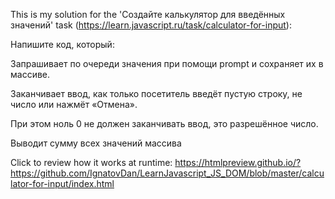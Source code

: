 This is my solution for the 'Создайте калькулятор для введённых значений' task (https://learn.javascript.ru/task/calculator-for-input):

Напишите код, который:

Запрашивает по очереди значения при помощи prompt и сохраняет их в массиве.

Заканчивает ввод, как только посетитель введёт пустую строку, не число или нажмёт «Отмена».

При этом ноль 0 не должен заканчивать ввод, это разрешённое число.

Выводит сумму всех значений массива

Click to review how it works at runtime:
https://htmlpreview.github.io/?https://github.com/IgnatovDan/LearnJavascript_JS_DOM/blob/master/calculator-for-input/index.html
